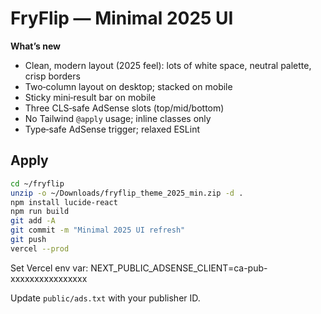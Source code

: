 # FryFlip — Minimal 2025 UI

**What’s new**
- Clean, modern layout (2025 feel): lots of white space, neutral palette, crisp borders
- Two‑column layout on desktop; stacked on mobile
- Sticky mini‑result bar on mobile
- Three CLS‑safe AdSense slots (top/mid/bottom)
- No Tailwind `@apply` usage; inline classes only
- Type‑safe AdSense trigger; relaxed ESLint

## Apply
```bash
cd ~/fryflip
unzip -o ~/Downloads/fryflip_theme_2025_min.zip -d .
npm install lucide-react
npm run build
git add -A
git commit -m "Minimal 2025 UI refresh"
git push
vercel --prod
```

Set Vercel env var:
  NEXT_PUBLIC_ADSENSE_CLIENT=ca-pub-xxxxxxxxxxxxxxxx

Update `public/ads.txt` with your publisher ID.
